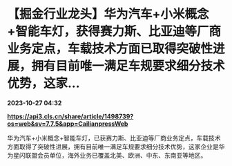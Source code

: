 # 【掘金行业龙头】华为汽车+小米概念+智能车灯，获得赛力斯、比亚迪等厂商业务定点，车载技术方面已取得突破性进展，拥有目前唯一满足车规要求细分技术优势，这家...

**2023-10-27 04:32**

**https://api3.cls.cn/share/article/1498739?os=web&sv=7.7.5&app=CailianpressWeb**

华为汽车+小米概念+智能车灯，已获赛力斯、比亚迪等厂商业务定点，车载技术方面取得了突破性进展，拥有目前唯一满足车规要求细分技术优势，这家企业是华为星闪联盟会员单位，海外业务已覆盖北美、欧洲、中东、东南亚等地区。